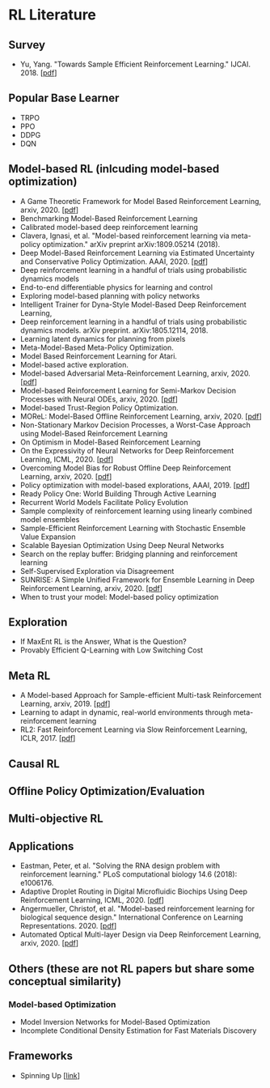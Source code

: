 # RL Literature

## Survey
* Yu, Yang. "Towards Sample Efficient Reinforcement Learning." IJCAI. 2018. [[pdf](https://www.ijcai.org/Proceedings/2018/0820.pdf)]

## Popular Base Learner
* TRPO
* PPO
* DDPG
* DQN

## Model-based RL (inlcuding model-based optimization)
* A Game Theoretic Framework for Model Based Reinforcement Learning, arxiv, 2020. [[pdf](https://arxiv.org/pdf/2004.07804)]
* Benchmarking Model-Based Reinforcement Learning
* Calibrated model-based deep reinforcement learning
* Clavera, Ignasi, et al. "Model-based reinforcement learning via meta-policy optimization." arXiv preprint arXiv:1809.05214 (2018).
* Deep Model-Based Reinforcement Learning via Estimated Uncertainty and Conservative Policy Optimization. AAAI, 2020. [[pdf](https://www.aaai.org/Papers/AAAI/2020GB/AAAI-ZhouQ.8296.pdf)]
* Deep reinforcement learning in a handful of trials using probabilistic dynamics models
* End-to-end differentiable physics for learning and control
* Exploring model-based planning with policy networks
* Intelligent Trainer for Dyna-Style Model-Based Deep Reinforcement Learning, 
* Deep reinforcement learning in a handful of trials using probabilistic dynamics models. arXiv preprint. arXiv:1805.12114, 2018.
* Learning latent dynamics for planning from pixels
* Meta-Model-Based Meta-Policy Optimization. 
* Model Based Reinforcement Learning for Atari.
* Model-based active exploration.
* Model-based Adversarial Meta-Reinforcement Learning, arxiv, 2020. [[pdf](https://arxiv.org/pdf/2006.08875)]
* Model-based Reinforcement Learning for Semi-Markov Decision Processes with Neural ODEs, arxiv, 2020. [[pdf](https://arxiv.org/pdf/2006.16210)]
* Model-based Trust-Region Policy Optimization.
* MOReL: Model-Based Offline Reinforcement Learning, arxiv, 2020. [[pdf](https://arxiv.org/pdf/2005.05951)]
* Non-Stationary Markov Decision Processes, a Worst-Case Approach using Model-Based Reinforcement Learning
* On Optimism in Model-Based Reinforcement Learning
* On the Expressivity of Neural Networks for Deep Reinforcement Learning, ICML, 2020. [[pdf](https://proceedings.icml.cc/static/paper_files/icml/2020/3657-Paper.pdf)]
* Overcoming Model Bias for Robust Offline Deep Reinforcement Learning, arxiv, 2020. [[pdf](https://arxiv.org/pdf/2008.05533)]
* Policy optimization with model-based explorations, AAAI, 2019. [[pdf](https://www.aaai.org/ojs/index.php/AAAI/article/download/4392/4270)]
* Ready Policy One: World Building Through Active Learning
* Recurrent World Models Facilitate Policy Evolution
* Sample complexity of reinforcement learning using linearly combined model ensembles
* Sample-Efficient Reinforcement Learning with Stochastic Ensemble Value Expansion
* Scalable Bayesian Optimization Using Deep Neural Networks
* Search on the replay buffer: Bridging planning and reinforcement learning
* Self-Supervised Exploration via Disagreement
* SUNRISE: A Simple Unified Framework for Ensemble Learning in Deep Reinforcement Learning, arxiv, 2020. [[pdf](https://arxiv.org/pdf/2007.04938)]
* When to trust your model: Model-based policy optimization

## Exploration
* If MaxEnt RL is the Answer, What is the Question?
* Provably Efficient Q-Learning with Low Switching Cost

## Meta RL
* A Model-based Approach for Sample-efficient Multi-task Reinforcement Learning, arxiv, 2019. [[pdf](https://arxiv.org/pdf/1907.04964.pdf)]
* Learning to adapt in dynamic, real-world environments through meta-reinforcement learning
* RL2: Fast Reinforcement Learning via Slow Reinforcement Learning, ICLR, 2017. [[pdf](https://arxiv.org/abs/1611.02779)]

## Causal RL

## Offline Policy Optimization/Evaluation

## Multi-objective RL

## Applications
* Eastman, Peter, et al. "Solving the RNA design problem with reinforcement learning." PLoS computational biology 14.6 (2018): e1006176.
* Adaptive Droplet Routing in Digital Microfluidic Biochips Using Deep Reinforcement Learning, ICML, 2020. [[pdf](https://arxiv.org/abs/2006.11940)]
* Angermueller, Christof, et al. "Model-based reinforcement learning for biological sequence design." International Conference on Learning Representations. 2020. [[pdf](https://openreview.net/pdf?id=HklxbgBKvr)]
* Automated Optical Multi-layer Design via Deep Reinforcement Learning, arxiv, 2020. [[pdf](https://arxiv.org/abs/2006.11940)]

## Others (these are not RL papers but share some conceptual similarity)
### Model-based Optimization
* Model Inversion Networks for Model-Based Optimization
* Incomplete Conditional Density Estimation for Fast Materials Discovery

### 

## Frameworks
* Spinning Up [[link](https://spinningup.openai.com/en/latest/)]
